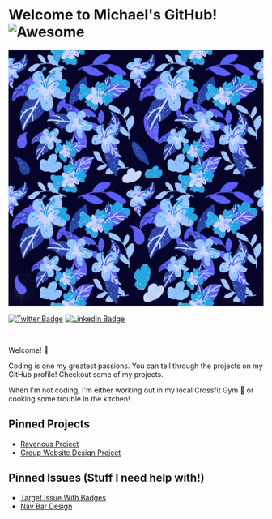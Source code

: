 # Welcome to Michael's GitHub! ![Awesome](https://cdn.rawgit.com/sindresorhus/awesome/d7305f38d29fed78fa85652e3a63e154dd8e8829/media/badge.svg)

![Michael's GitHub Banner](./assets/GitHubBanner.jpg)
<br>

[![Twitter Badge](https://img.shields.io/twitter/url?style=social&url=https%3A%2F%2Ftwitter.com%2FHippopotamusRye)](https://twitter.com/HippopotamusRye)
[![LinkedIn Badge](https://img.shields.io/badge/LinkedIn-Profile-informational?style=flat&logo=linkedin&logoColor=white&color=0D76A8)](https://www.linkedin.com/in/michael-wiltfong/)

<br>

Welcome! :wave: 

Coding is one my greatest passions. You can tell through the projects on my GitHub profile! Checkout some of my projects. 

When I'm not coding, I'm either working out in my local Crossfit Gym :metal: or cooking some trouble in the kitchen! 


## Pinned Projects 

- [Ravenous Project](https://github.com/mdwiltfong/Ravenous-Wiltfong.git)
- [Group Website Design Project](https://github.com/mdwiltfong/Group-Website-Design.git)


## Pinned Issues (Stuff I need help with!)

- [Target Issue With Badges](https://github.com/mdwiltfong/mdwiltfong/issues/1)
- [Nav Bar Design](https://github.com/mdwiltfong/mdwiltfong/issues/3)

## 



